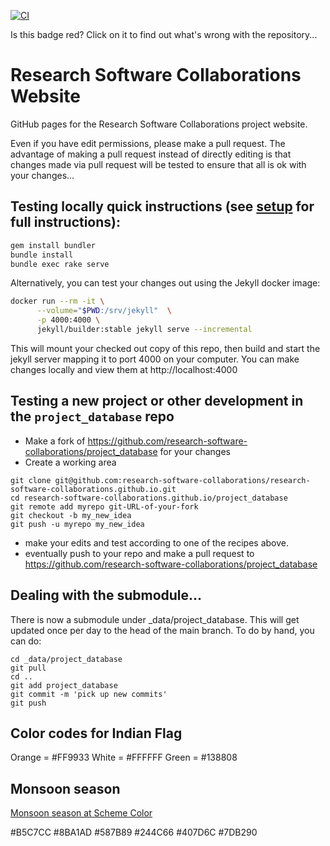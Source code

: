 [![CI](https://github.com/research-software-collaborations/research-software-collaborations.github.io/actions/workflows/deploy.yml/badge.svg)](https://github.com/research-software-collaborations/research-software-collaborations.github.io/actions/workflows/deploy.yml)

Is this badge red? Click on it to find out what's wrong with the repository...

# Research Software Collaborations Website

GitHub pages for the Research Software Collaborations project website.

Even if you have edit permissions, please make a pull request. The advantage of
making a pull request instead of directly editing is that changes made via pull
request will be tested to ensure that all is ok with your changes...

## Testing locally quick instructions (see [setup](https://iris-hep.org/docs/webdev) for full instructions):

```bash
gem install bundler
bundle install
bundle exec rake serve
```

Alternatively, you can test your changes out using the Jekyll docker image:
```bash
docker run --rm -it \
      --volume="$PWD:/srv/jekyll"  \
      -p 4000:4000 \
      jekyll/builder:stable jekyll serve --incremental
```
This will mount your checked out copy of this repo, then build and start the
jekyll server mapping it to port 4000 on your computer. You can make changes
locally and view them at http://localhost:4000

## Testing a new project or other development in the ```project_database``` repo
  * Make a fork of https://github.com/research-software-collaborations/project_database for your changes
  * Create a working area
```
git clone git@github.com:research-software-collaborations/research-software-collaborations.github.io.git
cd research-software-collaborations.github.io/project_database
git remote add myrepo git-URL-of-your-fork
git checkout -b my_new_idea
git push -u myrepo my_new_idea
```

  * make your edits and test according to one of the recipes above.
  * eventually push to your repo and make a pull request to https://github.com/research-software-collaborations/project_database 

## Dealing with the submodule...

There is now a submodule under _data/project_database. This will get updated once per day to the head of the main branch. To do by hand, you can do:
```
cd _data/project_database
git pull 
cd ..
git add project_database
git commit -m 'pick up new commits'
git push
```

## Color codes for Indian Flag

Orange = #FF9933
White = #FFFFFF
Green = #138808

## Monsoon season

[Monsoon season at Scheme Color](https://www.schemecolor.com/monsoon-season.php)

#B5C7CC #8BA1AD #587B89 #244C66 #407D6C #7DB290


